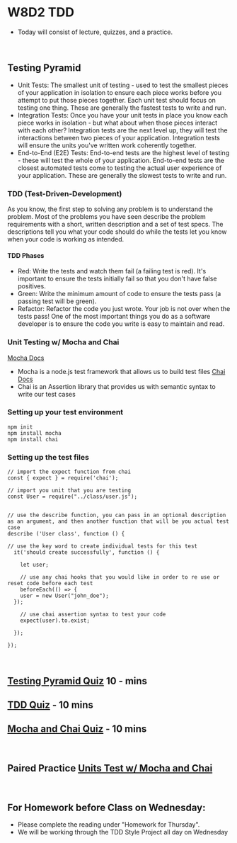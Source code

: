 # W8D2 TDD
- Today will consist of lecture, quizzes, and a practice.

<br/>

## Testing Pyramid
- Unit Tests: The smallest unit of testing - used to test the smallest pieces of your application in isolation to ensure each piece works before you attempt to put those pieces together. Each unit test should focus on testing one thing. These are generally the fastest tests to write and run.
- Integration Tests: Once you have your unit tests in place you know each piece works in isolation - but what about when those pieces interact with each other? Integration tests are the next level up, they will test the interactions between two pieces of your application. Integration tests will ensure the units you've written work coherently together.
- End-to-End (E2E) Tests: End-to-end tests are the highest level of testing - these will test the whole of your application. End-to-end tests are the closest automated tests come to testing the actual user experience of your application. These are generally the slowest tests to write and run.


### TDD (Test-Driven-Development)
As you know, the first step to solving any problem is to understand the problem. Most of the problems you have seen describe the problem requirements with a short, written description and a set of test specs. The descriptions tell you what your code should do while the tests let you know when your code is working as intended.


#### TDD Phases
- Red: Write the tests and watch them fail (a failing test is red). It's important to ensure the tests initially fail so that you don't have false positives.
- Green: Write the minimum amount of code to ensure the tests pass (a passing test will be green).
- Refactor: Refactor the code you just wrote. Your job is not over when the tests pass! One of the most important things you do as a software developer is to ensure the code you write is easy to maintain and read.

### Unit Testing w/ Mocha and Chai
[Mocha Docs](https://mochajs.org/)
- Mocha is a node.js test framework that allows us to build test files
[Chai Docs](https://www.chaijs.com/api/bdd/)
- Chai is an Assertion library that provides us with semantic syntax to write our test cases

### Setting up your test environment

```
npm init
npm install mocha
npm install chai
```

### Setting up the test files
```
// import the expect function from chai
const { expect } = require('chai');

// import you unit that you are testing
const User = require("../class/user.js");


// use the describe function, you can pass in an optional description as an argument, and then another function that will be you actual test case
describe ('User class', function () {

// use the key word to create individual tests for this test
  it('should create successfully', function () {

    let user;

    // use any chai hooks that you would like in order to re use or reset code before each test
    beforeEach(() => {
    user = new User("john_doe");
  });

    // use chai assertion syntax to test your code
    expect(user).to.exist;

  });

});

```

<br/>

## [Testing Pyramid Quiz](https://open.appacademy.io/learn/js-py---pt-aug-2023-online/week-8---context-and-tdd/testing-pyramid-quiz) 10 - mins

## [TDD Quiz](https://open.appacademy.io/learn/js-py---pt-aug-2023-online/week-8---context-and-tdd/tdd-quiz) - 10 mins

## [Mocha and Chai Quiz](https://open.appacademy.io/learn/js-py---pt-aug-2023-online/week-8---context-and-tdd/mocha-and-chai-quiz) - 10 mins


<br/>

## Paired Practice [Units Test w/ Mocha and Chai](https://open.appacademy.io/learn/js-py---pt-aug-2023-online/week-8---context-and-tdd/tdd-style-project--phase-1-2)

<br/>

## For Homework before Class on Wednesday:
- Please complete the reading under "Homework for Thursday".
- We will be working through the TDD Style Project all day on Wednesday
